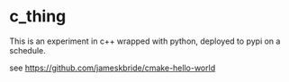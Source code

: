 # c_thing

This is an experiment in c++ wrapped with python, deployed to
pypi on a schedule.

see https://github.com/jameskbride/cmake-hello-world